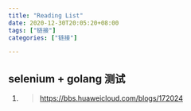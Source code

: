 ```yaml
---
title: "Reading List"
date: 2020-12-30T20:05:20+08:00
tags: ["链接"]
categories: ["链接"]

---
```


## selenium + golang 测试
1. > https://bbs.huaweicloud.com/blogs/172024

## 
